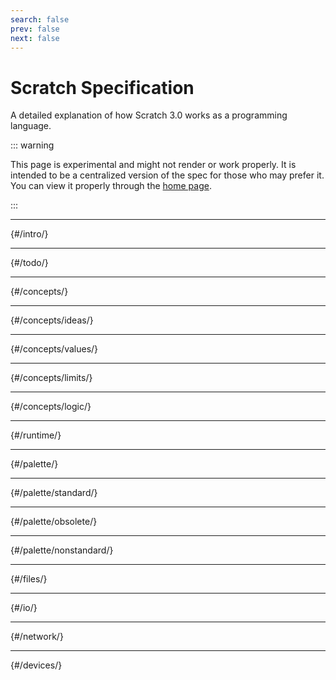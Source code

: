 ```yaml
---
search: false
prev: false
next: false
---
```


# Scratch Specification

A detailed explanation of how Scratch 3.0 works as a programming language.

::: warning

This page is experimental and might not render or work properly. It is intended to be a centralized version of the spec for those who may prefer it. You can view it properly through the [home page](/).

:::

<!-- Below, custom heading anchors are applied to the top level heading of each section to make them unique and identifiable when the section links are automatically converted to heading links by the setup script for viewing. The custom anchor link should exactly match the absolute path of the section that would be used if it were linked to normally. -->

---

<!--@include: @intro/index.md{1,1}--> {#/intro/}
<!--@include: @intro/index.md{2,}-->

---

<!--@include: @todo/index.md{1,1}--> {#/todo/}
<!--@include: @todo/index.md{2,}-->

---

<!--@include: @concepts/index.md{1,1}--> {#/concepts/}
<!--@include: @concepts/index.md{2,}-->

---

<!--@include: @concepts/ideas/index.md{1,1}--> {#/concepts/ideas/}
<!--@include: @concepts/ideas/index.md{2,}-->

---

<!--@include: @concepts/values/index.md{1,1}--> {#/concepts/values/}
<!--@include: @concepts/values/index.md{2,}-->

---

<!--@include: @concepts/limits/index.md{1,1}--> {#/concepts/limits/}
<!--@include: @concepts/limits/index.md{2,}-->

---

<!--@include: @concepts/logic/index.md{1,1}--> {#/concepts/logic/}
<!--@include: @concepts/logic/index.md{2,}-->

---

<!--@include: @runtime/index.md{1,1}--> {#/runtime/}
<!--@include: @runtime/index.md{2,}-->

---

<!--@include: @palette/index.md{1,1}--> {#/palette/}
<!--@include: @palette/index.md{2,}-->

---

<!--@include: @palette/standard/index.md{1,1}-->  {#/palette/standard/}
<!--@include: @palette/standard/index.md{2,}-->

---

<!--@include: @palette/obsolete/index.md{1,1}-->  {#/palette/obsolete/}
<!--@include: @palette/obsolete/index.md{2,}-->

---

<!--@include: @palette/nonstandard/index.md{1,1}-->  {#/palette/nonstandard/}
<!--@include: @palette/nonstandard/index.md{2,}-->

---

<!--@include: @files/index.md{1,1}--> {#/files/}
<!--@include: @files/index.md{2,}-->

---

<!--@include: @io/index.md{1,1}--> {#/io/}
<!--@include: @io/index.md{2,}-->

---

<!--@include: @network/index.md{1,1}--> {#/network/}
<!--@include: @network/index.md{2,}-->

---

<!--@include: @devices/index.md{1,1}--> {#/devices/}
<!--@include: @devices/index.md{2,}-->

<script setup>
import { onMounted } from 'vue';

onMounted(() => {
  const content = document.querySelector('.vp-doc');
  if (content) {
    const links = content.querySelectorAll(`a`);
    for (const link of links) { // For each link...
      const url = new URL(link.href, window.location.href);
      if (
        url.pathname !== window.location.pathname // If it's not a link on the page...
        && url.pathname !== '/' // And it's not the homepage...
        && url.host === window.location.host // And it's not linking to another domain...
        && link.closest('.vp-doc') // And it's a link on the actual page...
        ) {
        if (url.hash === '') {
          url.hash = '#'+url.pathname.slice('/'.length);
        }
        if (document.getElementById(url.hash.slice(1))) { // And the element being linked to actually exists...
          link.href = url.hash; // Then link to the heading on the page, instead of the separate section.
        } // Otherwise it is linked to as a separate page.
      }
    }
  }
});
</script>

